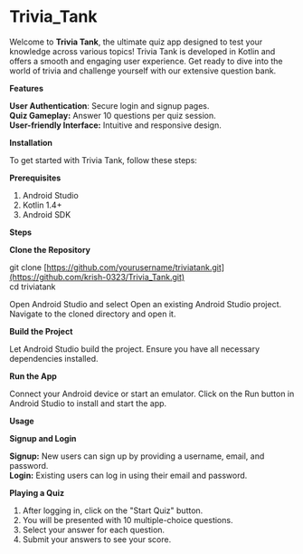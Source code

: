# Trivia_Tank

Welcome to **Trivia Tank**, the ultimate quiz app designed to test your knowledge across various topics! Trivia Tank is developed in Kotlin and offers a smooth and engaging user experience. Get ready to dive into the world of trivia and challenge yourself with our extensive question bank.

**Features** <br/>

**User Authentication**: Secure login and signup pages. <br/>
**Quiz Gameplay:** Answer 10 questions per quiz session. <br/>
**User-friendly Interface:** Intuitive and responsive design. <br/>

**Installation** <br/>

To get started with Trivia Tank, follow these steps:

**Prerequisites**
  1. Android Studio
  2. Kotlin 1.4+
  3. Android SDK

**Steps**

**Clone the Repository** <br/>

git clone [https://github.com/yourusername/triviatank.git](https://github.com/krish-0323/Trivia_Tank.git) <br/>
cd triviatank <br/>

Open Android Studio and select Open an existing Android Studio project. Navigate to the cloned directory and open it. <br/>

**Build the Project** <br/>
 
Let Android Studio build the project. Ensure you have all necessary dependencies installed.

**Run the App** <br/>

Connect your Android device or start an emulator. Click on the Run button in Android Studio to install and start the app.

**Usage** <br/>

**Signup and Login** <br/>

**Signup:** New users can sign up by providing a username, email, and password. <br/>
**Login:** Existing users can log in using their email and password. <br/>

**Playing a Quiz**

  1. After logging in, click on the "Start Quiz" button.
  2. You will be presented with 10 multiple-choice questions.
  3. Select your answer for each question.
  4. Submit your answers to see your score.
